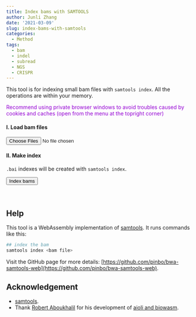 ```yaml
---
title: Index bams with SAMTOOLS
author: Junli Zhang
date: '2021-03-09'
slug: index-bams-with-samtools
categories:
  - Method
tags:
  - bam
  - indel
  - subread
  - NGS
  - CRISPR
---
```


This tool is for indexing small bam files with `samtools index`. All the operations are within your memory.
<p id=recommend" style="color:darkviolet;">Recommend using private browser windows to avoid troubles caused by cookies and caches (open from the menu at the topright corner)</p>

<h4>I. Load bam files</h4>
<input id="fastq" type="file" multiple>
<p id="demoFq" style="display:none;"></p>

<h4>II. Make index</h4>

`.bai` indexes will be created with `samtools index`.

<button onclick="makeAll()">Index bams</button>
<p id="bam" style="color:pink;font-style: italic;"></p>
<p id="indexErr" style="color:red;"></p>
<button id="download-btn" onclick="downloadBam()" style="visibility:hidden">Download indexed bam files</button>
<p id="download" style="color:pink;font-style: italic;"></p>

<script src="/tools/aioli/latest/aioli.js"></script>
<script src="/libs/samtools-index.js"></script>
<script src="/libs/FileSaver.min.js"></script>
<script src="/libs/jszip.min.js"></script>

## Help

This tool is a WebAssembly implementation of [samtools](http://www.htslib.org/). It runs commands like this:

```sh
## index the bam
samtools index <bam file>
```

Visit the GitHub page for more details: [https://github.com/pinbo/bwa-samtools-web](https://github.com/pinbo/bwa-samtools-web).

## Acknowledgement

- [samtools](http://www.htslib.org/).
- Thank [Robert Aboukhalil](https://github.com/robertaboukhalil) for his development of [aioli and biowasm](https://github.com/biowasm).